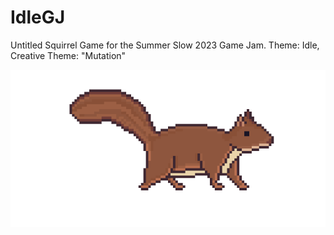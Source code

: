# IdleGJ
Untitled Squirrel Game for the Summer Slow 2023 Game Jam. Theme: Idle, Creative Theme: "Mutation"

![](https://github.com/inzenfenix/IdleGJ/blob/main/squirrel1.gif)
